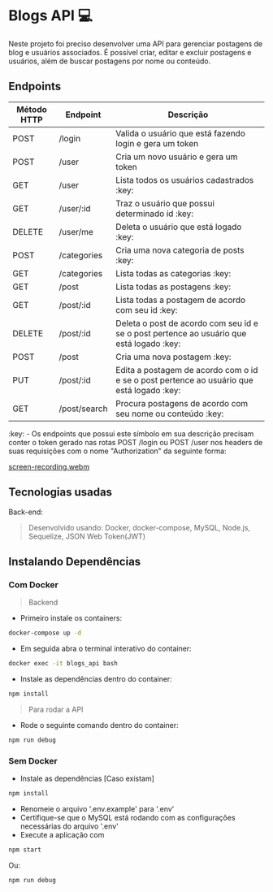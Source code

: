# Blogs API :computer:

Neste projeto foi preciso desenvolver uma API para gerenciar postagens de blog e usuários associados. É possível criar, editar e excluir postagens e usuários, além de buscar postagens por nome ou conteúdo.

## Endpoints
<table>
  <thead>
    <tr>
      <th>Método HTTP</th>
      <th>Endpoint</th>
      <th>Descrição</th>
    </tr>
  </thead>
  <tbody>
    <tr>
      <td>POST</td>
      <td>/login</td>
      <td>Valida o usuário que está fazendo login e gera um token</td>
    </tr>
    <tr>
      <td>POST</td>
      <td>/user</td>
      <td>Cria um novo usuário e gera um token</td>
    </tr>
    <tr>
      <td>GET</td>
      <td>/user</td>
      <td>Lista todos os usuários cadastrados :key:</td>
    </tr>
    <tr>
      <td>GET</td>
      <td>/user/:id</td>
      <td>Traz o usuário que possui determinado id :key: </td>
    </tr>
    <tr>
      <td>DELETE</td>
      <td>/user/me</td>
      <td>Deleta o usuário que está logado :key: </td>
    </tr>
    <tr>
      <td>POST</td>
      <td>/categories</td>
      <td>Cria uma nova categoria de posts :key: </td>
    </tr>
    <tr>
      <td>GET</td>
      <td>/categories</td>
      <td>Lista todas as categorias :key: </td>
    </tr>
    <tr>
      <td>GET</td>
      <td>/post</td>
      <td>Lista todas as postagens :key: </td>
    </tr>
    <tr>
      <td>GET</td>
      <td>/post/:id</td>
      <td>Lista todas a postagem de acordo com seu id :key: </td>
    </tr>
    <tr>
      <td>DELETE</td>
      <td>/post/:id</td>
      <td>Deleta o post de acordo com seu id e se o post pertence ao usuário que está logado :key: </td>
    </tr>
    <tr>
      <td>POST</td>
      <td>/post</td>
      <td>Cria uma nova postagem :key: </td>
    </tr>
    <tr>
      <td>PUT</td>
      <td>/post/:id</td>
      <td>Edita a postagem de acordo com o id e se o post pertence ao usuário que está logado :key: </td>
    </tr>
    <tr>
      <td>GET</td>
      <td>/post/search</td>
      <td>Procura postagens de acordo com seu nome ou conteúdo :key: </td>
    </tr>
  </tbody>
</table>
:key: - Os endpoints que possui este símbolo em sua descrição precisam conter o token gerado nas rotas POST /login ou POST /user nos headers de suas requisições com o nome "Authorization" da seguinte forma: 

[screen-recording.webm](https://user-images.githubusercontent.com/106452876/224504459-8efb1f47-ac1f-46b7-9800-5238a876f871.webm)

## Tecnologias usadas
Back-end:
> Desenvolvido usando: Docker, docker-compose, MySQL, Node.js, Sequelize, JSON Web Token(JWT)

## Instalando Dependências
### Com Docker
> Backend

* Primeiro instale os containers: 
```bash
docker-compose up -d
``` 

* Em seguida abra o terminal interativo do container: 
```bash
docker exec -it blogs_api bash
``` 

* Instale as dependências dentro do container: 
```bash
npm install
``` 

> Para rodar a API 

* Rode o seguinte comando dentro do container: 
```bash
npm run debug
```

### Sem Docker

* Instale as dependências [Caso existam]
```bash
npm install
``` 

* Renomeie o arquivo '.env.example' para '.env'
* Certifique-se que o MySQL está rodando com as configurações necessárias do arquivo '.env'
* Execute a aplicação com 
```bash
npm start
```

Ou: 

```bash
npm run debug
```
